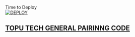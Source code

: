 Time to Deploy
    <br>
<a href='https://dashboard.heroku.com/new?template=https://github.com/ibrahimaitech/Këvøø-pairing-code'
target="_blank"><img alt='DEPLOY' src='https://img.shields.io/badge/-DEPLOY-black?style=for-the-badge&logo=heroku&logoColor=white'/>



## TOPU TECH GENERAL PAIRINNG CODE

   
